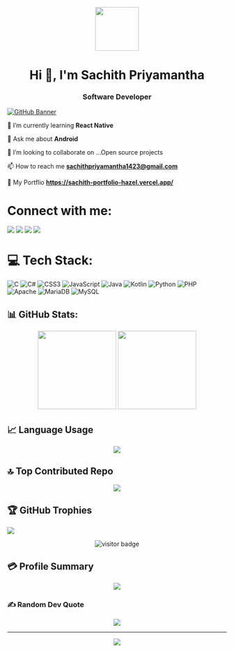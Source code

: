 <div align="center" >
  <img class="top"  src="https://media1.giphy.com/media/cUAGuLiEcTBwRfkAQq/200.webp?cid=ecf05e47h80jg3j60m5m9r9neanxsn5l0miyzxmsgjstu5zt&ep=v1_gifs_related&rid=200.webp&ct=s" width="100"/></div>  

<h1 align="center">Hi 👋, I'm Sachith Priyamantha</h1>
<h3 align="center">Software Developer</h3>

[![GitHub Banner](https://user-images.githubusercontent.com/58959408/232639433-cb0aea21-66f0-4508-a771-85e2089c5a87.gif)](https://github.com/hammadx02)



 🌱 I’m currently learning **React Native**

 💬 Ask me about **Android**
  
 💞️ I’m looking to collaborate on ...Open source projects

 📫 How to reach me **sachithpriyamantha1423@gmail.com**

 💞️ My Portflio **https://sachith-portfolio-hazel.vercel.app/**

<h1 align="left">Connect with me:</h1>
<p align="left">
    <a href="www.linkedin.com/in/sachith-priyamantha-4aa03b236"><img src="https://img.shields.io/badge/LinkedIn-%230077B5.svg?logo=linkedin&logoColor=white"></a>
    <a href="[https://facebook.com/profile.php?id=100009140848973](https://www.facebook.com/sachith.priyamantha.18?mibextid=LQQJ4d)"><img src="https://img.shields.io/badge/Facebook-%231877F2.svg?logo=Facebook&logoColor=white"></a>
    <a href=""><img src="https://img.shields.io/badge/Instagram-%23E4405F.svg?logo=Instagram&logoColor=white"></a>
    <a href="https://twitter.com/sachith1423"><img src="https://img.shields.io/badge/twitter-%231877F2.svg?logo=twitter&logoColor=white"></a>
</p>


# 💻 Tech Stack:
![C](https://img.shields.io/badge/c-%2300599C.svg?style=plastic&logo=c&logoColor=white) ![C#](https://img.shields.io/badge/c%23-%23239120.svg?style=plastic&logo=c-sharp&logoColor=white) ![CSS3](https://img.shields.io/badge/css3-%231572B6.svg?style=plastic&logo=css3&logoColor=white) ![JavaScript](https://img.shields.io/badge/javascript-%23323330.svg?style=plastic&logo=javascript&logoColor=%23F7DF1E) ![Java](https://img.shields.io/badge/java-%23ED8B00.svg?style=plastic&logo=java&logoColor=white) ![Kotlin](https://img.shields.io/badge/kotlin-%230095D5.svg?style=plastic&logo=kotlin&logoColor=white) ![Python](https://img.shields.io/badge/python-3670A0?style=plastic&logo=python&logoColor=ffdd54) ![PHP](https://img.shields.io/badge/php-%23777BB4.svg?style=plastic&logo=php&logoColor=white) ![Apache](https://img.shields.io/badge/apache-%23D42029.svg?style=plastic&logo=apache&logoColor=white) ![MariaDB](https://img.shields.io/badge/MariaDB-003545?style=plastic&logo=mariadb&logoColor=white) ![MySQL](https://img.shields.io/badge/mysql-%2300f.svg?style=plastic&logo=mysql&logoColor=white)

## 📊 GitHub Stats:
<p align="center">
    <img height="180em" src="https://github-readme-stats.vercel.app/api?username=sachithpriyamantha&show_icons=true&theme=algolia&hide_border=true" />
    <img height="180em" src="https://github-readme-streak-stats.herokuapp.com/?user=sachithpriyamantha&theme=algolia&hide_border=true" />
</p>

## 📈 Language Usage
<p align="center">
    <img src="https://github-readme-stats.vercel.app/api/top-langs/?username=sachithpriyamantha&theme=algolia&hide_border=true&layout=compact" />
</p>

## 🔝 Top Contributed Repo
<p align="center">
  <img src="https://github-contributor-stats.vercel.app/api?username=sachithpriyamantha&limit=5&theme=algolia&combine_all_yearly_contributions=true">
</p>

## 🏆 GitHub Trophies
![](https://github-profile-trophy.vercel.app/?username=sachithpriyamantha&theme=onestar&no-frame=false&no-bg=false&margin-w=4)

<div align="center">
    <img loading="lazy" alt="visitor badge" src="https://github-readme-activity-graph-mnex.vercel.app/graph?username=sachithpriyamantha&bg_color=0d1117&color=00b8b5&line=eb008b&point=FFFFFF&area=true&hide_border=true&hide_title=false">
</div>

## 💳 Profile Summary
<p align="center">
  <img src="https://github-profile-summary-cards.vercel.app/api/cards/profile-details?username=sachithpriyamantha&theme=algolia"/>
</p>

### ✍️ Random Dev Quote
<p align="center">
    <img src="https://quotes-github-readme.vercel.app/api?type=horizontal&theme=tokyonight">
</p>

---

<p align="center">
    <img src="https://visitcount.itsvg.in/api?id=sachithpriyamantha&label=Profile%20Views&pretty=false">
</p>
